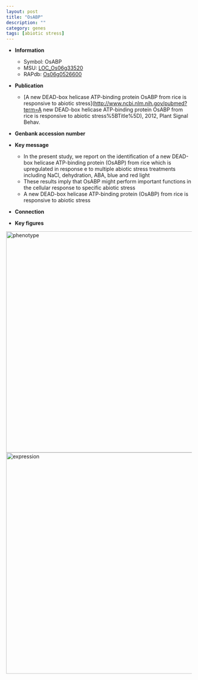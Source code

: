 ```yaml
---
layout: post
title: "OsABP"
description: ""
category: genes
tags: [abiotic stress]
---
```


* **Information**  
    + Symbol: OsABP  
    + MSU: [LOC_Os06g33520](http://rice.plantbiology.msu.edu/cgi-bin/ORF_infopage.cgi?orf=LOC_Os06g33520)  
    + RAPdb: [Os06g0526600](http://rapdb.dna.affrc.go.jp/viewer/gbrowse_details/irgsp1?name=Os06g0526600)  

* **Publication**  
    + [A new DEAD-box helicase ATP-binding protein OsABP from rice is responsive to abiotic stress](http://www.ncbi.nlm.nih.gov/pubmed?term=A new DEAD-box helicase ATP-binding protein OsABP from rice is responsive to abiotic stress%5BTitle%5D), 2012, Plant Signal Behav.

* **Genbank accession number**  

* **Key message**  
    + In the present study, we report on the identification of a new DEAD-box helicase ATP-binding protein (OsABP) from rice which is upregulated in response e to multiple abiotic stress treatments including NaCl, dehydration, ABA, blue and red light
    + These results imply that OsABP might perform important functions in the cellular response to specific abiotic stress
    + A new DEAD-box helicase ATP-binding protein (OsABP) from rice is responsive to abiotic stress

* **Connection**  

* **Key figures**  
<img src="http://funRiceGenes.github.io/images/OsABP.pheno.png" alt="phenotype"  style="width: 600px;"/>

<img src="http://funRiceGenes.github.io/images/OsABP.exp.png" alt="expression"  style="width: 600px;"/>


